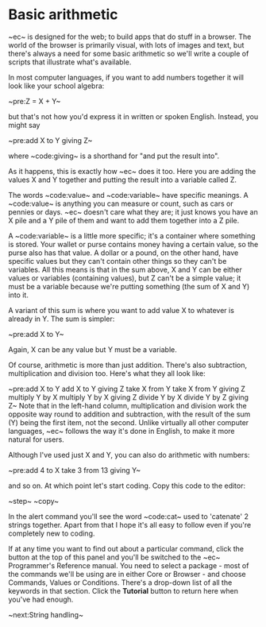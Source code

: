 # Basic arithmetic #
~ec~ is designed for the web; to build apps that do stuff in a browser. The world of the browser is primarily visual, with lots of images and text, but there's always a need for some basic arithmetic so we'll write a couple of scripts that illustrate what's available.

In most computer languages, if you want to add numbers together it will look like your school algebra:

~pre:Z = X + Y~

but that's not how you'd express it in written or spoken English. Instead, you might say

~pre:add X to Y giving Z~

where ~code:giving~ is a shorthand for "and put the result into".

As it happens, this is exactly how ~ec~ does it too. Here you are adding the values X and Y together and putting the result into a variable called Z.

The words ~code:value~ and ~code:variable~ have specific meanings. A ~code:value~ is anything you can measure or count, such as cars or pennies or days. ~ec~ doesn't care what they are; it just knows you have an X pile and a Y pile of them and want to add them together into a Z pile.

A ~code:variable~ is a little more specific; it's a container where something is stored. Your wallet or purse contains money having a certain value, so the purse also has that value. A dollar or a pound, on the other hand, have specific values but they can't contain other things so they can't be variables. All this means is that in the sum above, X and Y can be either values or variables (containing values), but Z can't be a simple value; it must be a variable because we're putting something (the sum of X and Y) into it.

A variant of this sum is where you want to add value X to whatever is already in Y. The sum is simpler:

~pre:add X to Y~

Again, X can be any value but Y must be a variable.

Of course, arithmetic is more than just addition. There's also subtraction, multiplication and division too. Here's what they all look like:

~pre:add X to Y          add X to Y giving Z
take X from Y       take X from Y giving Z
multiply Y by X     multiply Y by X giving Z
divide Y by X       divide Y by Z giving Z~
Note that in the left-hand column, multiplication and division work the opposite way round to addition and subtraction, with the result of the sum (Y) being the first item, not the second. Unlike virtually all other computer languages, ~ec~ follows the way it's done in English, to make it more natural for users.

Although I've used just X and Y, you can also do arithmetic with numbers:

~pre:add 4 to X
take 3 from 13 giving Y~

and so on. At which point let's start coding. Copy this code to the editor:

~step~
~copy~

In the alert command you'll see the word ~code:cat~ used to 'catenate' 2 strings together. Apart from that I hope it's all easy to follow even if you're completely new to coding.

If at any time you want to find out about a particular command, click the  button at the top of this panel and you'll be switched to the ~ec~ Programmer's Reference manual. You need to select a package - most of the commands we'll be using are in either Core or Browser - and choose Commands, Values or Conditions. There's a drop-down list of all the keywords in that section. Click the **Tutorial** button to return here when you've had enough.

~next:String handling~
